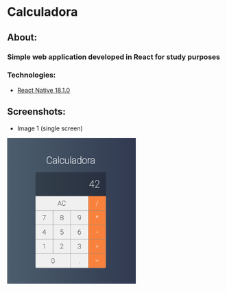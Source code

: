 # Calculadora
<h2>About:</h2>
<h3>Simple web application developed in React for study purposes</h3>
<h3>Technologies:</h3>
<ul>
<li><a href="https://reactjs.org/">React Native 18.1.0</a></li>
</ul>
<h2 id="motivation">Screenshots:</h2>
<ul>
<li>Image 1 (single screen)
</ul>
<img src="assets/screenshots/calculator.png" alt="home" style="width: 300px">